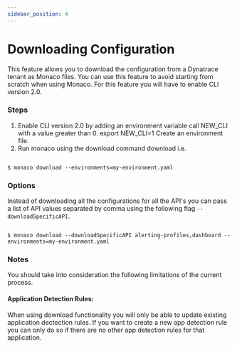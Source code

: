 ```yaml
---
sidebar_position: 4
---
```


# Downloading Configuration

This feature allows you to download the configuration from a Dynatrace tenant as Monaco files. You can use this feature to avoid starting from scratch when using Monaco. For this feature you will have to enable CLI version 2.0.


### Steps

1. Enable CLI version 2.0 by adding an environment variable call NEW_CLI with a value greater than 0. export NEW_CLI=1 Create an environment file.
2. Run monaco using the download command download i.e.

```shell title="shell"

$ monaco download --environments=my-environment.yaml

```

### Options

Instead of downloading all the configurations for all the API's you can pass a list of API values separated by comma using the following flag `--downloadSpecificAPI`.

```shell title="shell"

$ monaco download --downloadSpecificAPI alerting-profiles,dashboard --environments=my-environment.yaml

```

### Notes

You should take into consideration the following limitations of the current process.

#### Application Detection Rules:

When using download functionality you will only be able to update existing application dectection rules. If you want to create a new app detection rule you can only do so if there are no other app detection rules for that application.